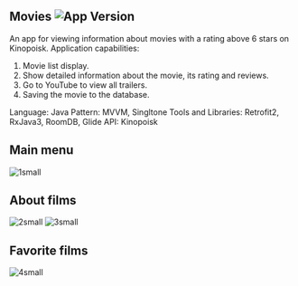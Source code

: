 ## Movies <img src="https://img.shields.io/badge/v-1.1-blue" alt="App Version">

An app for viewing information about movies with a rating above 6 stars on Kinopoisk.
Application сapabilities:
1. Movie list display.
2. Show detailed information about the movie, its rating and reviews.
3. Go to YouTube to view all trailers.
4. Saving the movie to the database. 

Language: Java
Pattern: MVVM, Singltone
Tools and Libraries: Retrofit2, RxJava3, RoomDB, Glide
API: Kinopoisk

## Main menu
![1small](https://user-images.githubusercontent.com/79632860/212368434-e9fd3de5-2455-41f5-84a8-61934484ce97.jpg)
## About films
![2small](https://user-images.githubusercontent.com/79632860/212368593-fffad8f4-9dd0-4fbc-8180-29c3c6e49fa3.jpg)
![3small](https://user-images.githubusercontent.com/79632860/212368600-3f8ff8e3-5c87-43b9-849c-e2c3fd1a84cb.jpg)
## Favorite films
![4small](https://user-images.githubusercontent.com/79632860/212368734-cb16f969-96dd-448f-9827-29d6bcb300fb.jpg)
